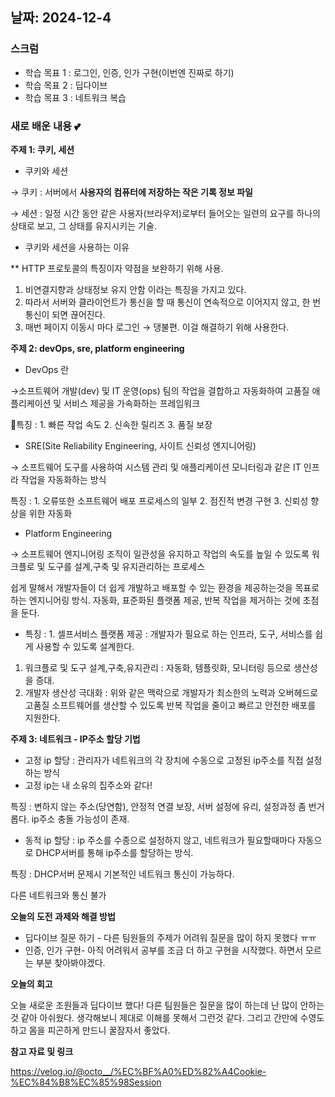 ## **날짜: 2024-12-4**

### **스크럼**

- 학습 목표 1 :  로그인, 인증, 인가 구현(이번엔 진짜로 하기)
- 학습 목표 2 : 딥다이브
- 학습 목표 3 :  네트워크 복습

### **새로 배운 내용 💕**

**주제 1:  쿠키, 세션**

- 쿠키와 세션

→ 쿠키 : 서버에서 **사용자의 컴퓨터에 저장하는 작은 기록 정보 파일**

→ 세션 : 일정 시간 동안 같은 사용자(브라우저)로부터 들어오는 일련의 요구를 하나의 상태로 보고, 그 상태를 유지시키는 기술.

- 쿠키와 세션을 사용하는 이유

** HTTP 프로토콜의 특징이자 약점을 보완하기 위해 사용.

1. 비연결지향과 상태정보 유지 안함 이라는 특징을 가지고 있다.
2. 따라서 서버와 클라이언트가 통신을 할 때 통신이 연속적으로 이어지지 않고, 한 번 통신이 되면 끊어진다. 
3. 매번 페이지 이동시 마다 로그인 → 댕불편. 이걸 해결하기 위해 사용한다.  

**주제 2:  devOps, sre, platform engineering**

- DevOps 란

→소프트웨어 개발(dev) 및 IT 운영(ops) 팀의 작업을 결합하고 자동화하여 고품질 애플리케이션 및 서비스 제공을 가속화하는 프레임워크

🍎특징 : 1. 빠른 작업 속도 2. 신속한 릴리즈 3. 품질 보장

- SRE(Site Reliability Engineering, 사이트 신뢰성 엔지니어링)

→ 소프트웨어 도구를 사용하여 시스템 관리 및 애플리케이션 모니터링과 같은 IT 인프라 작업을 자동화하는 방식

특징 : 1. 오류또한 소프트웨어 배포 프로세스의 일부 2. 점진적 변경 구현 3. 신뢰성 향상을 위한 자동화

- Platform Engineering

→ 소프트웨어 엔지니어링 조직이 일관성을 유지하고 작업의 속도를 높일 수 있도록 워크플로 및 도구를 설계,구축 및 유지관리하는 프로세스

쉽게 말해서 개발자들이 더 쉽게 개발하고 배포할 수 있는 환경을 제공하는것을 목표로 하는 엔지니어링 방식. 자동화, 표준화된 플랫폼 제공, 반복 작업을 제거하는 것에 초점을 둔다.

- 특징 : 1. 셀프서비스 플랫폼 제공 : 개발자가 필요로 하는 인프라, 도구, 서비스를 쉽게 사용할 수 있도록 설계한다.
1. 워크플로 및 도구 설계,구축,유지관리 : 자동화, 템플릿화, 모니터링 등으로 생산성을 증대.
2. 개발자 생산성 극대화 : 위와 같은 맥락으로 개발자가 최소한의 노력과 오버헤드로 고품질 소프트웨어를 생산할 수 있도록 반복 작업을 줄이고 빠르고 안전한 배포를 지원한다.

**주제 3:  네트워크 - IP주소 할당 기법**

- 고정 ip 할당 : 관리자가 네트워크의 각 장치에 수동으로 고정된 ip주소를 직접 설정하는 방식
- 고정 ip는 내 소유의 집주소와 같다!

특징 : 변하지 않는 주소(당연함), 안정적 연결 보장, 서버 설정에 유리, 설정과정 좀 번거롭다. ip주소 충돌 가능성이 존재.

- 동적 ip 할당 : ip 주소를 수종으로 설정하지 않고, 네트워크가 필요할때마다 자동으로 DHCP서버를 통해 ip주소를 할당하는 방식.

특징 : DHCP서버 문제시 기본적인 네트워크 통신이 가능하다. 

다른 네트워크와 통신 불가

**오늘의 도전 과제와 해결 방법**

- 딥다이브 질문 하기 - 다른 팀원들의 주제가 어려워 질문을 많이 하지 못했다 ㅠㅠ
- 인증, 인가 구현- 아직 어려워서 공부를 조금 더 하고 구현을 시작했다. 하면서 모르는 부분 찾아봐야겠다.

**오늘의 회고**

오늘 새로운 조원들과 딥다이브 했다! 다른 팀원들은 질문을 많이 하는데 난 많이 안하는것 같아 아쉬웠다. 생각해보니 제대로 이해를 못해서 그런것 같다. 그리고 간만에 수영도 하고 몸을 피곤하게 만드니 꿀잠자서 좋았다. 

**참고 자료 및 링크**

https://velog.io/@octo__/%EC%BF%A0%ED%82%A4Cookie-%EC%84%B8%EC%85%98Session